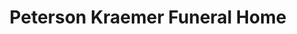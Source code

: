 ---
title: "Peterson Kraemer Funeral Home"
url: /wausau/peterson-kraemer-funeral-home/
shop: funeral directors
---